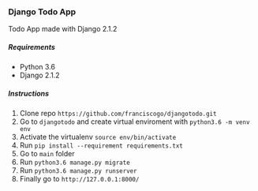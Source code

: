 ### Django Todo App

Todo App made with Django 2.1.2

##### Requirements

* Python 3.6
* Django 2.1.2

##### Instructions

1. Clone repo `https://github.com/franciscogo/djangotodo.git`
2. Go to `djangotodo` and create virtual enviroment with `python3.6 -m venv env`
3. Activate the virtualenv `source env/bin/activate` 
4. Run `pip install --requirement requirements.txt`
5. Go to `main` folder
6. Run `python3.6 manage.py migrate`
7. Run `python3.6 manage.py runserver`
8. Finally go to `http://127.0.0.1:8000/`
